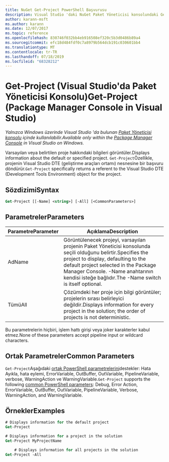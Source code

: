 ```yaml
---
title: NuGet Get-Project PowerShell Başvurusu
description: Visual Studio 'daki NuGet Paket Yöneticisi konsolundaki GetProject PowerShell komutu için başvuru.
author: karann-msft
ms.author: karann
ms.date: 12/07/2017
ms.topic: reference
ms.openlocfilehash: 830746f032bb4eb916508ef320c5b3d0486b89a4
ms.sourcegitcommit: efc18d484fdf0c7a8979b564dcb191c030601bb4
ms.translationtype: MT
ms.contentlocale: tr-TR
ms.lasthandoff: 07/18/2019
ms.locfileid: "68328212"
---
```

# <a name="get-project-package-manager-console-in-visual-studio"></a><span data-ttu-id="feecb-103">Get-Project (Visual Studio'da Paket Yöneticisi Konsolu)</span><span class="sxs-lookup"><span data-stu-id="feecb-103">Get-Project (Package Manager Console in Visual Studio)</span></span>

<span data-ttu-id="feecb-104">*Yalnızca Windows üzerinde Visual Studio 'da bulunan [Paket Yöneticisi konsolu](../../consume-packages/install-use-packages-powershell.md) içinde kullanılabilir.*</span><span class="sxs-lookup"><span data-stu-id="feecb-104">*Available only within the [Package Manager Console](../../consume-packages/install-use-packages-powershell.md) in Visual Studio on Windows.*</span></span>

<span data-ttu-id="feecb-105">Varsayılan veya belirtilen proje hakkındaki bilgileri görüntüler.</span><span class="sxs-lookup"><span data-stu-id="feecb-105">Displays information about the default or specified project.</span></span> <span data-ttu-id="feecb-106">`Get-Project`Özellikle, projenin Visual Studio DTE (geliştirme araçları ortamı) nesnesine bir başvuru döndürür.</span><span class="sxs-lookup"><span data-stu-id="feecb-106">`Get-Project` specifically returns a referent to the Visual Studio DTE (Development Tools Environment) object for the project.</span></span>

## <a name="syntax"></a><span data-ttu-id="feecb-107">Sözdizimi</span><span class="sxs-lookup"><span data-stu-id="feecb-107">Syntax</span></span>

```ps
Get-Project [[-Name] <string>] [-All] [<CommonParameters>]
```

## <a name="parameters"></a><span data-ttu-id="feecb-108">Parametreler</span><span class="sxs-lookup"><span data-stu-id="feecb-108">Parameters</span></span>

| <span data-ttu-id="feecb-109">Parametre</span><span class="sxs-lookup"><span data-stu-id="feecb-109">Parameter</span></span> | <span data-ttu-id="feecb-110">Açıklama</span><span class="sxs-lookup"><span data-stu-id="feecb-110">Description</span></span> |
| --- | --- |
| <span data-ttu-id="feecb-111">Ad</span><span class="sxs-lookup"><span data-stu-id="feecb-111">Name</span></span> | <span data-ttu-id="feecb-112">Görüntülenecek projeyi, varsayılan projenin Paket Yöneticisi konsolunda seçili olduğunu belirtir.</span><span class="sxs-lookup"><span data-stu-id="feecb-112">Specifies the project to display, defaulting to the default project selected in the Package Manager Console.</span></span> <span data-ttu-id="feecb-113">-Name anahtarının kendisi isteğe bağlıdır.</span><span class="sxs-lookup"><span data-stu-id="feecb-113">The -Name switch is itself optional.</span></span> |
| <span data-ttu-id="feecb-114">Tümü</span><span class="sxs-lookup"><span data-stu-id="feecb-114">All</span></span> | <span data-ttu-id="feecb-115">Çözümdeki her proje için bilgi görüntüler; projelerin sırası belirleyici değildir.</span><span class="sxs-lookup"><span data-stu-id="feecb-115">Displays information for every project in the solution; the order of projects is not deterministic.</span></span> |

<span data-ttu-id="feecb-116">Bu parametrelerin hiçbiri, işlem hattı girişi veya joker karakterler kabul etmez.</span><span class="sxs-lookup"><span data-stu-id="feecb-116">None of these parameters accept pipeline input or wildcard characters.</span></span>

## <a name="common-parameters"></a><span data-ttu-id="feecb-117">Ortak Parametreler</span><span class="sxs-lookup"><span data-stu-id="feecb-117">Common Parameters</span></span>

<span data-ttu-id="feecb-118">`Get-Project`Aşağıdaki [ortak PowerShell parametrelerini](http://go.microsoft.com/fwlink/?LinkID=113216)destekler: Hata Ayıkla, hata eylemi, ErrorVariable, OutBuffer, OutVariable, PipelineVariable, verbose, WarningAction ve WarningVariable.</span><span class="sxs-lookup"><span data-stu-id="feecb-118">`Get-Project` supports the following [common PowerShell parameters](http://go.microsoft.com/fwlink/?LinkID=113216): Debug, Error Action, ErrorVariable, OutBuffer, OutVariable, PipelineVariable, Verbose, WarningAction, and WarningVariable.</span></span>

## <a name="examples"></a><span data-ttu-id="feecb-119">Örnekler</span><span class="sxs-lookup"><span data-stu-id="feecb-119">Examples</span></span>

```ps
# Displays information for the default project
Get-Project

# Displays information for a project in the solution
Get-Project MyProjectName

    # Displays information for all projects in the solution
Get-Project -All
```